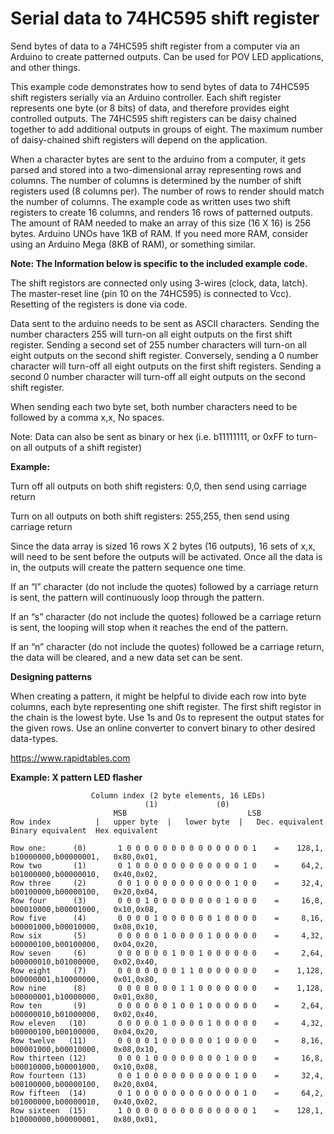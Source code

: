 # Serial data to 74HC595 shift register
Send bytes of data to a 74HC595 shift register from a computer via an Arduino to create patterned outputs. Can be used for POV LED applications, and other things.


This example code demonstrates how to send bytes of data to 74HC595 shift registers serially via an Arduino controller.   Each shift register represents one byte (or 8 bits) of data, and therefore provides eight controlled outputs. The 74HC595 shift registers can be daisy chained together to add additional outputs in groups of eight.  The maximum number of daisy-chained shift registers will depend on the application.

When a character bytes are sent to the arduino from a computer,  it gets parsed and stored into a two-dimensional array representing rows and columns.  The number of columns is determined by the number of shift registers used (8 columns per).  The number of rows to render should match the number of columns.  The example code as written uses two shift registers to create 16 columns, and renders 16 rows of patterned outputs.  The amount of RAM needed to make an array of this size (16 X 16) is 256 bytes.  Arduino UNOs have 1KB of RAM.  If you need more RAM, consider using an Arduino Mega (8KB of RAM), or something similar.



**Note: The Information below is specific to the included example code.**

The shift registors are connected only using 3-wires (clock, data, latch).  The master-reset line (pin 10 on the 74HC595) is connected to Vcc). Resetting of the registers is done via code.

Data sent to the arduino needs to be sent as ASCII characters.  Sending the number characters 255 will turn-on all eight outputs on the first shift register.  Sending a second set of 255 number characters will turn-on all eight outputs on the second shift register.  Conversely, sending a 0 number character will turn-off all eight outputs on the first shift registers.  Sending a second 0 number character will turn-off all eight outputs on the second shift register.

When sending each two byte set, both number characters need to be followed by a comma  x,x,  No spaces.

Note: Data can also be sent as binary or hex (i.e. b11111111, or 0xFF to turn-on all outputs of a shift register)

**Example:**

Turn off all outputs on both shift registers:
        0,0,    then send using carriage return

Turn on all outputs on both shift registers:
        255,255, then send using carriage return

Since the data array is sized 16 rows X 2 bytes (16 outputs),  16 sets of x,x, will need to be sent before the outputs will be activated.  Once all the data is in, the outputs will create the pattern sequence one time.

If an “l” character (do not include the quotes) followed by a carriage return is sent, the pattern will continuously loop through the pattern.

If an “s” character (do not include the quotes) followed be a carriage return is sent, the looping will stop when it reaches the end of the pattern.

If an “n” character (do not include the quotes) followed be a carriage return, the data will be cleared, and a new data set can be sent.


**Designing patterns**

When creating a pattern, it might be helpful to divide each row into byte columns, each byte representing one shift register. The first shift registor in the chain is the lowest byte.   Use 1s and 0s to represent the output states for the given rows. Use an online converter to convert binary to other desired data-types.

https://www.rapidtables.com

**Example:  X pattern LED flasher**

```
	              Column index (2 byte elements, 16 LEDs)   
                              (1)             (0)                            
                       MSB                           LSB         
Row index  	       |   upper byte  |   lower byte  |   Dec. equivalent  Binary equivalent  Hex equivalent
  
Row one:      (0)       1 0 0 0 0 0 0 0 0 0 0 0 0 0 0 1	   =    128,1,     b10000000,b00000001,   0x80,0x01,
Row two       (1)       0 1 0 0 0 0 0 0 0 0 0 0 0 0 1 0    =     64,2,     b01000000,b00000010,   0x40,0x02,
Row three     (2)       0 0 1 0 0 0 0 0 0 0 0 0 0 1 0 0    =     32,4,     b00100000,b00000100,   0x20,0x04,
Row four      (3)       0 0 0 1 0 0 0 0 0 0 0 0 1 0 0 0    =     16,8,     b00010000,b00001000,   0x10,0x08,
Row five      (4)       0 0 0 0 1 0 0 0 0 0 0 1 0 0 0 0	   =     8,16,     b00001000,b00010000,   0x08,0x10,
Row six	      (5)       0 0 0 0 0 1 0 0 0 0 1 0 0 0 0 0	   =     4,32,     b00000100,b00100000,   0x04,0x20,
Row seven     (6)       0 0 0 0 0 0 1 0 0 1 0 0 0 0 0 0    =     2,64,     b00000010,b01000000,   0x02,0x40,
Row eight     (7)       0 0 0 0 0 0 0 1 1 0 0 0 0 0 0 0    =    1,128,     b00000001,b10000000,   0x01,0x80,
Row nine      (8)       0 0 0 0 0 0 0 1 1 0 0 0 0 0 0 0	   =    1,128,     b00000001,b10000000,   0x01,0x80,
Row ten	      (9)       0 0 0 0 0 0 1 0 0 1 0 0 0 0 0 0	   =     2,64,     b00000010,b01000000,   0x02,0x40,
Row eleven   (10)       0 0 0 0 0 1 0 0 0 0 1 0 0 0 0 0	   =     4,32,     b00000100,b00100000,   0x04,0x20,
Row twelve   (11)       0 0 0 0 1 0 0 0 0 0 0 1 0 0 0 0    =     8,16,     b00001000,b00010000,   0x08,0x10,
Row thirteen (12)       0 0 0 1 0 0 0 0 0 0 0 0 1 0 0 0	   =     16,8,     b00010000,b00001000,   0x10,0x08,
Row fourteen (13)       0 0 1 0 0 0 0 0 0 0 0 0 0 1 0 0	   =     32,4,     b00100000,b00000100,   0x20,0x04,
Row fifteen  (14)       0 1 0 0 0 0 0 0 0 0 0 0 0 0 1 0    =     64,2,     b01000000,b00000010,   0x40,0x02,
Row sixteen  (15)       1 0 0 0 0 0 0 0 0 0 0 0 0 0 0 1    =    128,1,     b10000000,b00000001,   0x80,0x01,
```
